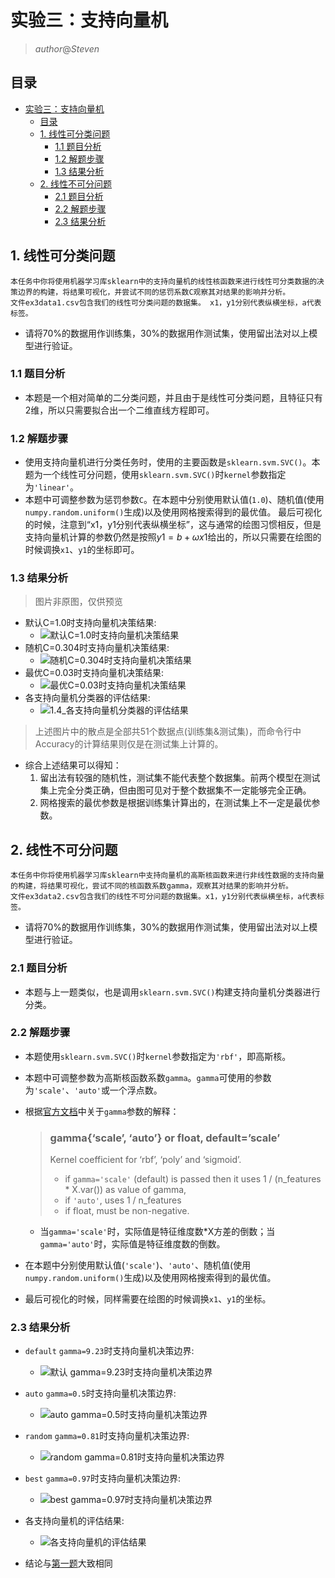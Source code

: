 # 实验三：支持向量机

> $author@Steven$

## 目录

* [实验三：支持向量机](#实验三支持向量机)
  * [目录](#目录)
  * [1. 线性可分类问题](#1-线性可分类问题)
    * [1.1 题目分析](#11-题目分析)
    * [1.2 解题步骤](#12-解题步骤)
    * [1.3 结果分析](#13-结果分析)
  * [2. 线性不可分问题](#2-线性不可分问题)
    * [2.1 题目分析](#21-题目分析)
    * [2.2 解题步骤](#22-解题步骤)
    * [2.3 结果分析](#23-结果分析)

## 1. 线性可分类问题

    本任务中你将使用机器学习库sklearn中的支持向量机的线性核函数来进行线性可分类数据的决策边界的构建，将结果可视化，并尝试不同的惩罚系数C观察其对结果的影响并分析。
    文件ex3data1.csv包含我们的线性可分类问题的数据集。 x1，y1分别代表纵横坐标，a代表标签。

* 请将70%的数据用作训练集，30%的数据用作测试集，使用留出法对以上模型进行验证。

### 1.1 题目分析

* 本题是一个相对简单的二分类问题，并且由于是线性可分类问题，且特征只有2维，所以只需要拟合出一个二维直线方程即可。

### 1.2 解题步骤

* 使用支持向量机进行分类任务时，使用的主要函数是`sklearn.svm.SVC()`。本题为一个线性可分问题，使用`sklearn.svm.SVC()`时`kernel`参数指定为`'linear'`。
* 本题中可调整参数为惩罚参数`C`。在本题中分别使用默认值(`1.0`)、随机值(使用`numpy.random.uniform()`生成)以及使用网格搜索得到的最优值。
最后可视化的时候，注意到“x1，y1分别代表纵横坐标”，这与通常的绘图习惯相反，但是支持向量机计算的参数仍然是按照$y1=b+\omega x1$给出的，所以只需要在绘图的时候调换`x1`、`y1`的坐标即可。

### 1.3 结果分析

> 图片非原图，仅供预览

* 默认C=1.0时支持向量机决策结果:
  * ![默认C=1.0时支持向量机决策结果](./IMG/1.1_默认C=1.0时支持向量机决策结果.png)
* 随机C=0.304时支持向量机决策结果:
  * ![随机C=0.304时支持向量机决策结果](./IMG/1.2_随机C=0.304时支持向量机决策结果.png)
* 最优C=0.03时支持向量机决策结果:
  * ![最优C=0.03时支持向量机决策结果](./IMG/1.3_最优C=0.03时支持向量机决策结果.png)
* 各支持向量机分类器的评估结果:
  * ![1.4_各支持向量机分类器的评估结果](./IMG/1.4_各支持向量机分类器的评估结果.png)

> 上述图片中的散点是全部共51个数据点(训练集&测试集)，而命令行中Accuracy的计算结果则仅是在测试集上计算的。

* 综合上述结果可以得知：
  1. 留出法有较强的随机性，测试集不能代表整个数据集。前两个模型在测试集上完全分类正确，但由图可见对于整个数据集不一定能够完全正确。
  2. 网格搜索的最优参数是根据训练集计算出的，在测试集上不一定是最优参数。

## 2. 线性不可分问题

    本任务中你将使用机器学习库sklearn中支持向量机的高斯核函数来进行非线性数据的支持向量的构建，将结果可视化，尝试不同的核函数系数gamma，观察其对结果的影响并分析。
    文件ex3data2.csv包含我们的线性不可分问题的数据集。x1，y1分别代表纵横坐标，a代表标签。

* 请将70%的数据用作训练集，30%的数据用作测试集，使用留出法对以上模型进行验证。

### 2.1 题目分析

* 本题与上一题类似，也是调用`sklearn.svm.SVC()`构建支持向量机分类器进行分类。

### 2.2 解题步骤

* 本题使用`sklearn.svm.SVC()`时`kernel`参数指定为`'rbf'`，即高斯核。
* 本题中可调整参数为高斯核函数系数`gamma`。`gamma`可使用的参数为`'scale'`、`'auto'`或一个浮点数。
* 根据[官方文档](https://scikit-learn.org/stable/modules/generated/sklearn.svm.SVC.html)中关于`gamma`参数的解释：

    > ### gamma{‘scale’, ‘auto’} or float, default=’scale’
    >
    > Kernel coefficient for ‘rbf’, ‘poly’ and ‘sigmoid’.
    >
    > * if `gamma='scale'` (default) is passed then it uses 1 / (n_features * X.var()) as value of gamma,
    > * if `'auto'`, uses 1 / n_features
    > * if float, must be non-negative.

  * 当`gamma='scale'`时，实际值是特征维度数*X方差的倒数；当`gamma='auto'`时，实际值是特征维度数的倒数。
* 在本题中分别使用默认值(`'scale'`)、`'auto'`、随机值(使用`numpy.random.uniform()`生成)以及使用网格搜索得到的最优值。
* 最后可视化的时候，同样需要在绘图的时候调换`x1`、`y1`的坐标。

### 2.3 结果分析

* `default` `gamma=9.23`时支持向量机决策边界:
  * ![默认 gamma=9.23时支持向量机决策边界](./IMG/2.1_默认_gamma=9.23时支持向量机决策边界.png)
* `auto` `gamma=0.5`时支持向量机决策边界:
  * ![auto gamma=0.5时支持向量机决策边界](./IMG/2.2_auto_gamma=0.5时支持向量机决策边界.png)
* `random` `gamma=0.81`时支持向量机决策边界:
  * ![random gamma=0.81时支持向量机决策边界](./IMG/2.3_random_gamma=0.81时支持向量机决策边界.png)
* `best` `gamma=0.97`时支持向量机决策边界:
  * ![best gamma=0.97时支持向量机决策边界](./IMG/2.4_best_gamma=0.97时支持向量机决策边界.png)
* 各支持向量机的评估结果:
  * ![各支持向量机的评估结果](./IMG/2.5_各支持向量机的评估结果.png)

* 结论与[第一题](#13-结果分析)大致相同
